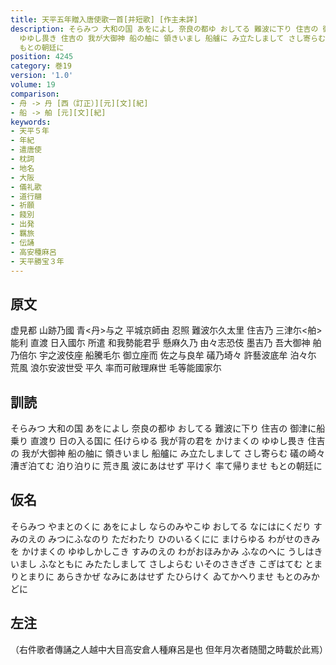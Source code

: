 ```yaml
---
title: 天平五年贈入唐使歌一首[并短歌] [作主未詳]
description: そらみつ 大和の国 あをによし 奈良の都ゆ おしてる 難波に下り 住吉の 御津に船乗り 直渡り 日の入る国に 任けらゆる 我が背の君を かけまくの
  ゆゆし畏き 住吉の 我が大御神 船の舳に 領きいまし 船艫に み立たしまして さし寄らむ 礒の崎々 漕ぎ泊てむ 泊り泊りに 荒き風 波にあはせず 平けく 率て帰りませ
  もとの朝廷に
position: 4245
category: 巻19
version: '1.0'
volume: 19
comparison:
- 舟 -> 丹 [西（訂正）][元][文][紀]
- 船 -> 舶 [元][文][紀]
keywords:
- 天平５年
- 年紀
- 遣唐使
- 枕詞
- 地名
- 大阪
- 儀礼歌
- 道行翮
- 祈願
- 餞別
- 出発
- 羈旅
- 伝誦
- 高安種麻呂
- 天平勝宝３年
---
```


## 原文

虚見都 山跡乃國 青<丹>与之 平城京師由 忍照 難波尓久太里 住吉乃 三津尓<舶>能利 直渡 日入國尓 所遣 和我勢能君乎 懸麻久乃 由々志恐伎 墨吉乃 吾大御神 舶乃倍尓 宇之波伎座 船騰毛尓 御立座而 佐之与良牟 礒乃埼々 許藝波底牟 泊々尓 荒風 浪尓安波世受 平久 率而可敝理麻世 毛等能國家尓

## 訓読

そらみつ 大和の国 あをによし 奈良の都ゆ おしてる 難波に下り 住吉の 御津に船乗り 直渡り 日の入る国に 任けらゆる 我が背の君を かけまくの ゆゆし畏き 住吉の 我が大御神 船の舳に 領きいまし 船艫に み立たしまして さし寄らむ 礒の崎々 漕ぎ泊てむ 泊り泊りに 荒き風 波にあはせず 平けく 率て帰りませ もとの朝廷に

## 仮名

そらみつ やまとのくに あをによし ならのみやこゆ おしてる なにはにくだり すみのえの みつにふなのり ただわたり ひのいるくにに まけらゆる わがせのきみを かけまくの ゆゆしかしこき すみのえの わがおほみかみ ふなのへに うしはきいまし ふなともに みたたしまして さしよらむ いそのさきざき こぎはてむ とまりとまりに あらきかぜ なみにあはせず たひらけく ゐてかへりませ もとのみかどに

## 左注

（右件歌者傳誦之人越中大目高安倉人種麻呂是也 但年月次者随聞之時載於此焉）
